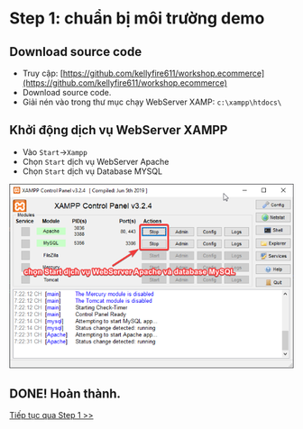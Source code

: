 # Step 1: chuẩn bị môi trường demo
## Download source code
- Truy cập: [https://github.com/kellyfire611/workshop.ecommerce](https://github.com/kellyfire611/workshop.ecommerce)
- Download source code.
- Giải nén vào trong thư mục chạy WebServer XAMP: `c:\xampp\htdocs\`

## Khởi động dịch vụ WebServer XAMPP
- Vào `Start`->`Xampp`
- Chọn `Start` dịch vụ WebServer Apache
- Chọn `Start` dịch vụ Database MYSQL

![Khởi động dịch vụ XAMPP](assets/img/XAMPP_StartServer.png)


## DONE! Hoàn thành.
[Tiếp tục qua Step 1 >>](step-1.md)